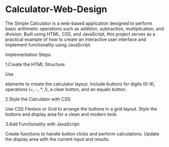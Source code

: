 # Calculator-Web-Design
The Simple Calculator is a web-based application designed to perform basic arithmetic operations such as addition, subtraction, multiplication, and division. Built using HTML, CSS, and JavaScript, this project serves as a practical example of how to create an interactive user interface and implement functionality using JavaScript.

Implementation Steps:

1.Create the HTML Structure:

Use <div> elements to create the calculator layout.
Include buttons for digits (0-9), operations (+, -, *, /), a clear button, and an equals button.

2.Style the Calculator with CSS:

Use CSS Flexbox or Grid to arrange the buttons in a grid layout.
Style the buttons and display area for a clean and modern look.

3.Add Functionality with JavaScript:

Create functions to handle button clicks and perform calculations.
Update the display area with the current input and results.
